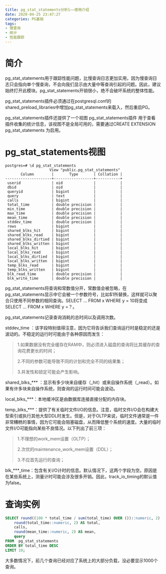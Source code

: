 ```yaml
---
title: pg_stat_statements分析1——使用介绍
date: 2020-04-25 23:47:27
categories: PG基础
tags:
- 慢查询
- 统计
- 性能跟踪
---
```


# 简介
pg_stat_statements用于跟踪性能问题，比慢查询日志更加实用，因为慢查询日志只会指向单个慢查询，不会向我们显示由大量中等查询引起的问题。因此，建议始终打开此模块。pg_stat_statements开销很小，绝不会破坏系统的整体性能。

pg_stat_statements插件必须通过在postgresql.conf的shared_preload_libraries中增加pg_stat_statements来载入，然后重启PG。

pg_stat_statements插件还提供了一个视图 pg_stat_statements插件 用于查看
插件收集的统计信息，该视图不是全局可用的，需要通过CREATE EXTENSION
pg_stat_statements 为启用。

# pg_stat_statements视图
```
postgres=# \d pg_stat_statements
                    View "public.pg_stat_statements"
       Column        |       Type       | Collation |
---------------------+------------------+-----------+
 userid              | oid              |           |
 dbid                | oid              |           |
 queryid             | bigint           |           |
 query               | text             |           |
 calls               | bigint           |           |
 total_time          | double precision |           |
 min_time            | double precision |           |
 max_time            | double precision |           |
 mean_time           | double precision |           |
 stddev_time         | double precision |           |
 rows                | bigint           |           |
 shared_blks_hit     | bigint           |           |
 shared_blks_read    | bigint           |           |
 shared_blks_dirtied | bigint           |           |
 shared_blks_written | bigint           |           |
 local_blks_hit      | bigint           |           |
 local_blks_read     | bigint           |           |
 local_blks_dirtied  | bigint           |           |
 local_blks_written  | bigint           |           |
 temp_blks_read      | bigint           |           |
 temp_blks_written   | bigint           |           |
 blk_read_time       | double precision |           |
 blk_write_time      | double precision |           |
```
pg_stat_statements将查询和常数值分开，常数值会被忽略，在pg_stat_statements显示中它会被一个参数符号，比如$1所替换，这样就可以聚合只使用不同参数的相同查询。SELECT ... FROM x WHERE y = 10将变成SELECT ... FROM x WHERE y =？。

pg_stat_statements记录查询消耗的总时间以及调用次数。

stddev_time ：该字段特别值得注意，因为它将告诉我们查询运行时是稳定的还是波动的。不稳定的运行时可能由于各种原因而发生：

> 1.如果数据没有完全缓存在RAM中，则必须进入磁盘的查询将比其缓存的查询花费更长的时间；
> 
> 2.不同的参数可能导致不同的计划和完全不同的结果集；
> 
> 3.并发性和锁定可能会产生影响。

shared_blks_*** ：显示有多少块来自缓存（_hit）或来自操作系统（_read）。如果有许多块来自操作系统，则查询的运行时间可能会波动。

local_blks_***：本地缓冲区是由数据库连接直接分配的内存块。

temp_blks_***：提供了有关临时文件I/O的信息。注意，临时文件I/O会在构建大型索引或执行其他大型DDL时发生。但是，对于OLTP来说，临时文件通常是一件非常糟糕的事情，因为它可能会阻塞磁盘，从而降低整个系统的速度。大量的临时文件I/O可能指向某些不良情况。以下列出了前三项：

> 1.不理想的work_mem设置（OLTP）；
> 
> 2.次优的maintenance_work_mem设置（DDL）；
> 
> 3.不应首先运行的查询；

blk_***_time：包含有关I/O计时的信息。默认情况下，这两个字段为空。原因是在某些系统上，测量计时可能会涉及很多开销。因此，track_io_timing的默认值为false。

# 查询实例
```SQL
SELECT round((100 * total_time / sum(total_time) OVER ())::numeric, 2) percent,
	round(total_time::numeric, 2) AS total,
	calls,              
	round(mean_time::numeric, 2) AS mean,
	query
FROM  pg_stat_statements
ORDER BY total_time DESC
LIMIT 10;
```
大多数情况下，前几个查询已经对应了系统上的大部分负载，没必要显示1000个查询。